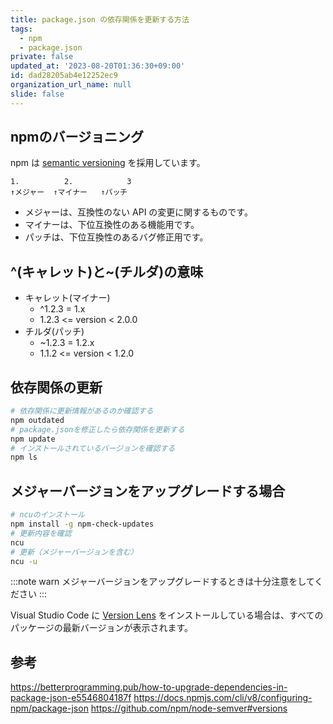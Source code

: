 ```yaml
---
title: package.json の依存関係を更新する方法
tags:
  - npm
  - package.json
private: false
updated_at: '2023-08-20T01:36:30+09:00'
id: dad28205ab4e12252ec9
organization_url_name: null
slide: false
---
```

## npmのバージョニング

npm は [semantic versioning](https://docs.npmjs.com/about-semantic-versioning) を採用しています。

```
1.          2.            3
↑メジャー  ↑マイナー   ↑パッチ
```

* メジャーは、互換性のない API の変更に関するものです。
* マイナーは、下位互換性のある機能用です。
* パッチは、下位互換性のあるバグ修正用です。

## ^(キャレット)と~(チルダ)の意味

* キャレット(マイナー)
    * ^1.2.3 = 1.x
    * 1.2.3 <= version < 2.0.0
* チルダ(パッチ)
    * ~1.2.3 = 1.2.x
    * 1.1.2 <= version < 1.2.0

## 依存関係の更新

```bash
# 依存関係に更新情報があるのか確認する
npm outdated
# package.jsonを修正したら依存関係を更新する
npm update
# インストールされているバージョンを確認する
npm ls
```


## メジャーバージョンをアップグレードする場合
```bash
# ncuのインストール
npm install -g npm-check-updates
# 更新内容を確認
ncu
# 更新（メジャーバージョンを含む）
ncu -u
```

:::note warn
メジャーバージョンをアップグレードするときは十分注意をしてください
:::


Visual Studio Code に [Version Lens](https://marketplace.visualstudio.com/items?itemName=pflannery.vscode-versionlens) をインストールしている場合は、すべてのパッケージの最新バージョンが表示されます。


## 参考

https://betterprogramming.pub/how-to-upgrade-dependencies-in-package-json-e5546804187f
https://docs.npmjs.com/cli/v8/configuring-npm/package-json
https://github.com/npm/node-semver#versions
